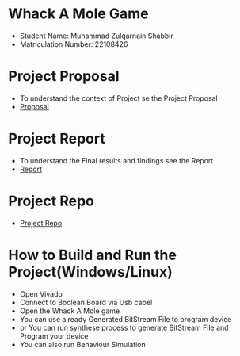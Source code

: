 # Whack A Mole Game
 - Student Name: Muhammad Zulqarnain Shabbir
 - Matriculation Number: 22108426


# Project Proposal
  - To understand the context of Project se the Project Proposal
- [Proposal](https://mygit.th-deg.de/ms18426/FPGA-Final-Project)


# Project Report
 - To understand the Final results and findings see the Report
- [Report](https://joan.th-deg.de/~ms18426/sphinx-book-template/)

# Project Repo
- [Project Repo](https://mygit.th-deg.de/ms18426/FPGA-Final-Project)

# How to Build and Run the Project(Windows/Linux)
 
- Open Vivado
- Connect to Boolean Board via Usb cabel
- Open the Whack A Mole game 
- You can use already Generated BitStream File to program device
- or You can run synthese process to generate BitStream File and Program your device
- You can also run Behaviour Simulation
 
